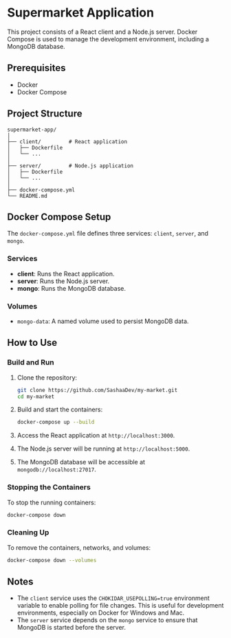 # Supermarket Application

This project consists of a React client and a Node.js server. Docker Compose is used to manage the development environment, including a MongoDB database.

## Prerequisites

- Docker
- Docker Compose

## Project Structure

```
supermarket-app/
│
├── client/         # React application
│   ├── Dockerfile
│   └── ...
│
├── server/         # Node.js application
│   ├── Dockerfile
│   └── ...
│
├── docker-compose.yml
└── README.md
```

## Docker Compose Setup

The `docker-compose.yml` file defines three services: `client`, `server`, and `mongo`.

### Services

- **client**: Runs the React application.
- **server**: Runs the Node.js server.
- **mongo**: Runs the MongoDB database.

### Volumes

- `mongo-data`: A named volume used to persist MongoDB data.

## How to Use

### Build and Run

1. Clone the repository:

   ```bash
   git clone https://github.com/SashaaDev/my-market.git
   cd my-market
   ```

2. Build and start the containers:

   ```bash
   docker-compose up --build
   ```

3. Access the React application at `http://localhost:3000`.

4. The Node.js server will be running at `http://localhost:5000`.

5. The MongoDB database will be accessible at `mongodb://localhost:27017`.

### Stopping the Containers

To stop the running containers:

```bash
docker-compose down
```

### Cleaning Up

To remove the containers, networks, and volumes:

```bash
docker-compose down --volumes
```

## Notes

- The `client` service uses the `CHOKIDAR_USEPOLLING=true` environment variable to enable polling for file changes. This is useful for development environments, especially on Docker for Windows and Mac.
- The `server` service depends on the `mongo` service to ensure that MongoDB is started before the server.
